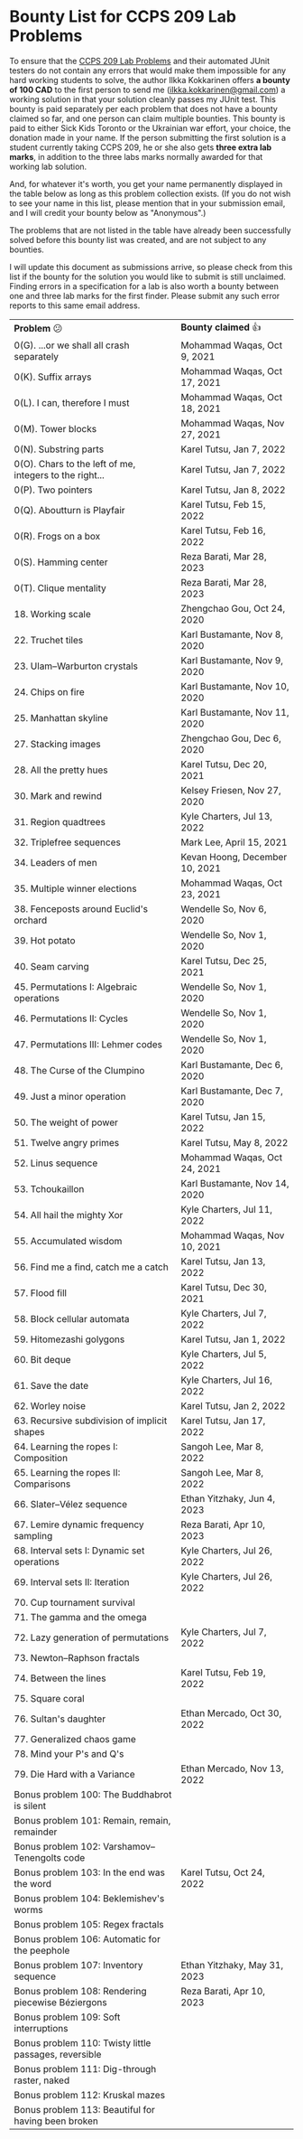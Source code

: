 <!-- Output copied to clipboard! -->

<!-----
NEW: Check the "Suppress top comment" option to remove this info from the output.

Conversion time: 0.58 seconds.


Using this Markdown file:

1. Paste this output into your source file.
2. See the notes and action items below regarding this conversion run.
3. Check the rendered output (headings, lists, code blocks, tables) for proper
   formatting and use a linkchecker before you publish this page.

Conversion notes:

* Docs to Markdown version 1.0β29
* Thu Oct 22 2020 07:31:59 GMT-0700 (PDT)
* Source doc: Bug Bounty List for CCPS 209
* Tables are currently converted to HTML tables.
----->



# Bounty List for CCPS 209 Lab Problems

To ensure that the [CCPS 209 Lab Problems](https://github.com/ikokkari/CCPS209Labs) and their automated JUnit testers do not contain any errors that would make them impossible for any hard working students to solve, the author Ilkka Kokkarinen offers **a bounty of 100 CAD** to the first person to send me (ilkka.kokkarinen@gmail.com) a working solution in that your solution cleanly passes my JUnit test. This bounty is paid separately per each problem that does not have a bounty claimed so far, and one person can claim multiple bounties. This bounty is paid to either Sick Kids Toronto or the Ukrainian war effort, your choice, the donation made in your name. If the person submitting the first solution is a student currently taking CCPS 209, he or she also gets **three extra lab marks**, in addition to the three labs marks normally awarded for that working lab solution. 

And, for whatever it's worth, you get your name permanently displayed in the table below as long as this problem collection exists. (If you do not wish to see your name in this list, please mention that in your submission email, and I will credit your bounty below as "Anonymous".)

The problems that are not listed in the table have already been successfully solved before this bounty list was created, and are not subject to any bounties.

I will update this document as submissions arrive, so please check from this list if the bounty for the solution you would like to submit is still unclaimed. Finding errors in a specification for a lab is also worth a bounty between one and three lab marks for the first finder. Please submit any such error reports to this same email address.

<table>
  <tr>
   <td><strong>Problem </strong>😕
   </td>
   <td><strong>Bounty claimed </strong>👍
   </td>
  </tr>
  <tr>
  <td>0(G). ...or we shall all crash separately
  </td>
  <td>Mohammad Waqas, Oct 9, 2021
  </td>
  </tr>
  <tr>
  <td>0(K). Suffix arrays
  </td>
  <td>Mohammad Waqas, Oct 17, 2021
  </td>
  </tr>
  <tr>
  <td>0(L). I can, therefore I must
  </td>
  <td>Mohammad Waqas, Oct 18, 2021
  </td>
  </tr>
   <tr>
  <td>0(M). Tower blocks
  </td>
  <td>Mohammad Waqas, Nov 27, 2021
  </td>
  </tr>
  <tr>
  <td>0(N). Substring parts
  </td>
  <td>Karel Tutsu, Jan 7, 2022
  </td>
  </tr>
  <tr>
  <td>0(O). Chars to the left of me, integers to the right...
  </td>
  <td>Karel Tutsu, Jan 7, 2022
  </td>
  </tr>
  <tr>
  <td>0(P). Two pointers
  </td>
  <td>Karel Tutsu, Jan 8, 2022
  </td>
  </tr>
   <tr>
  <td>0(Q). Aboutturn is Playfair
  </td>
  <td>Karel Tutsu, Feb 15, 2022
  </td>
  </tr>
  <tr>
  <td>0(R). Frogs on a box
  </td>
  <td>Karel Tutsu, Feb 16, 2022
  </td>
  </tr>
   <tr>
  <td>0(S). Hamming center
  </td>
  <td>Reza Barati, Mar 28, 2023
  </td>
  </tr>
   <tr>
  <td>0(T). Clique mentality
  </td>
  <td>Reza Barati, Mar 28, 2023
  </td>
  </tr>
  <tr>
   <td>18. Working scale
   </td>
   <td>Zhengchao Gou, Oct 24, 2020
   </td>
  </tr>
  <tr>
   <td>22. Truchet tiles
   </td>
   <td>Karl Bustamante, Nov 8, 2020
   </td>
  </tr>
  <tr>
   <td>23. Ulam–Warburton crystals
   </td>
   <td>Karl Bustamante, Nov 9, 2020
   </td>
  </tr>
  <tr>
   <td>24. Chips on fire 
   </td>
   <td>Karl Bustamante, Nov 10, 2020
   </td>
  </tr>
  <tr>
   <td>25. Manhattan skyline
   </td>
   <td>Karl Bustamante, Nov 11, 2020
   </td>
  </tr>
  <tr>
   <td>27. Stacking images
   </td>
   <td>Zhengchao Gou, Dec 6, 2020
   </td>
  </tr>
  <tr>
   <td>28. All the pretty hues
   </td>
   <td>Karel Tutsu, Dec 20, 2021
   </td>
  </tr>
  <tr>
   <td>30. Mark and rewind
   </td>
   <td>Kelsey Friesen, Nov 27, 2020
   </td>
  </tr>
  <tr>
   <td>31. Region quadtrees
   </td>
   <td>Kyle Charters, Jul 13, 2022
   </td>
  </tr>
  <tr>
   <td>32. Triplefree sequences
   </td>
   <td>Mark Lee, April 15, 2021
   </td>
  </tr>
  <tr>
   <td>34. Leaders of men
   </td>
   <td>Kevan Hoong, December 10, 2021
   </td>
  </tr>
  <tr>
   <td>35. Multiple winner elections
   </td>
   <td>Mohammad Waqas, Oct 23, 2021
   </td>
  </tr>
  <tr>
   <td>38. Fenceposts around Euclid's orchard
   </td>
   <td>Wendelle So, Nov 6, 2020
   </td>
  </tr>
  <tr>
   <td>39. Hot potato
   </td>
   <td>Wendelle So, Nov 1, 2020
   </td>
  </tr>
  <tr>
   <td>40. Seam carving
   </td>
   <td>Karel Tutsu, Dec 25, 2021
   </td>
  </tr>
  <tr>
   <td>45. Permutations I: Algebraic operations
   </td>
   <td>Wendelle So, Nov 1, 2020
   </td>
  </tr>
  <tr>
   <td>46. Permutations II: Cycles
   </td>
   <td>Wendelle So, Nov 1, 2020
   </td>
  </tr>
  <tr>
   <td>47. Permutations III: Lehmer codes
   </td>
   <td>Wendelle So, Nov 1, 2020
   </td>
  </tr>
  <tr>
   <td>48. The Curse of the Clumpino
   </td>
   <td>Karl Bustamante, Dec 6, 2020
   </td>
  </tr>
  <tr>
   <td>49. Just a minor operation
   </td>
   <td>Karl Bustamante, Dec 7, 2020
   </td>
  </tr>
  <tr>
   <td>50. The weight of power
   </td>
   <td>Karel Tutsu, Jan 15, 2022
   </td>
  </tr>
  <tr>
   <td>51. Twelve angry primes
   </td>
   <td>Karel Tutsu, May 8, 2022
   </td>
  </tr>
  <tr>
   <td>52. Linus sequence
   </td>
   <td>Mohammad Waqas, Oct 24, 2021
   </td>
  </tr>
  <tr>
   <td>53. Tchoukaillon
   </td>
   <td>Karl Bustamante, Nov 14, 2020
   </td>
  </tr>
   <tr>
   <td>54. All hail the mighty Xor
   </td>
   <td>Kyle Charters, Jul 11, 2022
   </td>
  </tr>
   <tr>
   <td>55. Accumulated wisdom
   </td>
   <td>Mohammad Waqas, Nov 10, 2021
   </td>
  </tr>
   <tr>
   <td>56. Find me a find, catch me a catch
   </td>
   <td>Karel Tutsu, Jan 13, 2022
   </td>
  </tr>
   <tr>
   <td>57. Flood fill
   </td>
   <td>Karel Tutsu, Dec 30, 2021
   </td>
  </tr>
   <tr>
   <td>58. Block cellular automata
   </td>
   <td>Kyle Charters, Jul 7, 2022
   </td>
  </tr>
   <tr>
   <td>59. Hitomezashi golygons
   </td>
   <td>Karel Tutsu, Jan 1, 2022
   </td>
  </tr>
   <tr>
   <td>60. Bit deque
   </td>
   <td>Kyle Charters, Jul 5, 2022
   </td>
  </tr>
   <tr>
   <td>61. Save the date
   </td>
   <td>Kyle Charters, Jul 16, 2022
   </td>
  </tr>
   <tr>
   <td>62. Worley noise
   </td>
   <td>Karel Tutsu, Jan 2, 2022
   </td>
  </tr>
   <tr>
   <td>63. Recursive subdivision of implicit shapes
   </td>
   <td>Karel Tutsu, Jan 17, 2022
   </td>
  </tr>
   <tr>
   <td>64. Learning the ropes I: Composition
   </td>
   <td>Sangoh Lee, Mar 8, 2022
   </td>
  </tr>
   <tr>
   <td>65. Learning the ropes II: Comparisons
   </td>
   <td>Sangoh Lee, Mar 8, 2022
   </td>
  </tr>
   <tr>
   <td>66. Slater–Vélez sequence
   </td>
   <td>Ethan Yitzhaky, Jun 4, 2023
   </td>
  </tr>
   <tr>
   <td>67. Lemire dynamic frequency sampling 
   </td>
   <td>Reza Barati, Apr 10, 2023
   </td>
  </tr>
   <tr>
   <td>68. Interval sets I: Dynamic set operations 
   </td>
   <td>Kyle Charters, Jul 26, 2022
   </td>
  </tr>
   <tr>
   <td>69. Interval sets II: Iteration 
   </td>
   <td>Kyle Charters, Jul 26, 2022
   </td>
  </tr>
   <tr>
   <td>70. Cup tournament survival
   </td>
   <td>
   </td>
  </tr>
   <tr>
   <td>71. The gamma and the omega
   </td>
   <td>
   </td>
  </tr>
   <tr>
   <td>72. Lazy generation of permutations
   </td>
   <td>Kyle Charters, Jul 7, 2022
   </td>
  </tr>
   <tr>
   <td>73. Newton–Raphson fractals
   </td>
   <td>
   </td>
  </tr>
   <tr>
  <td>74. Between the lines
  </td>
  <td>Karel Tutsu, Feb 19, 2022
  </td>
  </tr>
   <tr>
  <td>75. Square coral
  </td>
  <td>
  </td>
  </tr>
   <tr>
  <td>76. Sultan's daughter
  </td>
  <td>Ethan Mercado, Oct 30, 2022
  </td>
  </tr>
   <tr>
  <td>77. Generalized chaos game
  </td>
  <td>
  </td>
  </tr>
   <tr>
  <td>78. Mind your P's and Q's
  </td>
  <td>
  </td>
  </tr>
   <tr>
  <td>79. Die Hard with a Variance
  </td>
  <td>Ethan Mercado, Nov 13, 2022
  </td>
  </tr>
   <tr>
  <td>Bonus problem 100: The Buddhabrot is silent
  </td>
  <td>
  </td>
  </tr>
   <tr>
  <td>Bonus problem 101: Remain, remain, remainder
  </td>
  <td>
  </td>
  </tr>
   <tr>
  <td>Bonus problem 102: Varshamov–Tenengolts code
  </td>
  <td>
  </td>
  </tr>
   <tr>
  <td>Bonus problem 103: In the end was the word
  </td>
  <td>Karel Tutsu, Oct 24, 2022
  </td>
  </tr>
   <tr>
  <td>Bonus problem 104: Beklemishev's worms
  </td>
  <td>
  </td>
  </tr>
   <tr>
  <td>Bonus problem 105: Regex fractals
  </td>
  <td>
  </td>
  </tr>
   <tr>
  <td>Bonus problem 106: Automatic for the peephole
  </td>
  <td>
  </td>
  </tr>
   <tr>
  <td>Bonus problem 107: Inventory sequence
  </td>
  <td>Ethan Yitzhaky, May 31, 2023
  </td>
  </tr>
   <tr>
  <td>Bonus problem 108: Rendering piecewise Béziergons
  </td>
  <td>Reza Barati, Apr 10, 2023
  </td>
  </tr>
   <tr>
  <td>Bonus problem 109: Soft interruptions
  </td>
  <td>
  </td>
  </tr>
   <tr>
  <td>Bonus problem 110: Twisty little passages, reversible
  </td>
  <td>
  </td>
  </tr>
   <tr>
  <td>Bonus problem 111: Dig-through raster, naked
  </td>
  <td>
  </td>
  </tr>
   <tr>
  <td>Bonus problem 112: Kruskal mazes
  </td>
  <td>
  </td>
  </tr>
   <tr>
  <td>Bonus problem 113: Beautiful for having been broken
  </td>
  <td>
  </td>
  </tr>
</table>

